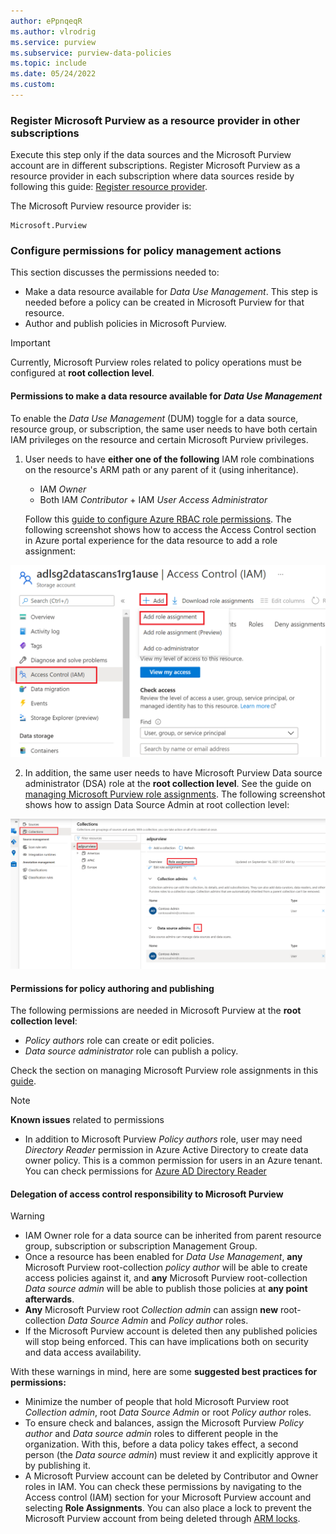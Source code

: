 ```yaml
---
author: ePpnqeqR
ms.author: vlrodrig
ms.service: purview
ms.subservice: purview-data-policies
ms.topic: include
ms.date: 05/24/2022
ms.custom:
---
```


### Register Microsoft Purview as a resource provider in other subscriptions
Execute this step only if the data sources and the Microsoft Purview account are in different subscriptions. Register Microsoft Purview as a resource provider in each subscription where data sources reside by following this guide: [Register resource provider](../../azure-resource-manager/management/resource-providers-and-types.md#register-resource-provider).

The Microsoft Purview resource provider is:
```
Microsoft.Purview
```

### Configure permissions for policy management actions
This section discusses the permissions needed to:
- Make a data resource available for *Data Use Management*. This step is needed before a policy can be created in Microsoft Purview for that resource.
- Author and publish policies in Microsoft Purview.

>[!IMPORTANT]
> Currently, Microsoft Purview roles related to policy operations must be configured at **root collection level**.

#### Permissions to make a data resource available for *Data Use Management*
To enable the *Data Use Management* (DUM) toggle for a data source, resource group, or subscription, the same user needs to have both certain IAM privileges on the resource and certain Microsoft Purview privileges. 

1) User needs to have **either one of the following** IAM role combinations on the resource's ARM path or any parent of it (using inheritance).
   - IAM *Owner*
   - Both IAM *Contributor* + IAM *User Access Administrator*

   Follow this [guide to configure Azure RBAC role permissions](../../role-based-access-control/check-access.md). The following screenshot shows how to access the Access Control section in Azure portal experience for the data resource to add a role assignment:

![Screenshot shows how to access Access Control in Azure Portal to add a role assignment](../media/access-policies-common/assign-IAM-permissions.png)


2) In addition, the same user needs to have Microsoft Purview Data source administrator (DSA) role at the **root collection level**. See the guide on [managing Microsoft Purview role assignments](../catalog-permissions.md#assign-permissions-to-your-users). The following screenshot shows how to assign Data Source Admin at root collection level:

![Screenshot shows how to assign Data Source Admin at root collection level](../media/access-policies-common/assign-purview-permissions.png)


#### Permissions for policy authoring and publishing
The following permissions are needed in Microsoft Purview at the **root collection level**:
- *Policy authors* role can create or edit policies.
- *Data source administrator* role can publish a policy.

Check the section on managing Microsoft Purview role assignments in this [guide](../how-to-create-and-manage-collections.md#add-roles-and-restrict-access-through-collections).

>[!Note]
> **Known issues** related to permissions
> - In addition to Microsoft Purview *Policy authors* role, user may need *Directory Reader* permission in Azure Active Directory to create data owner policy. This is a common permission for users in an Azure tenant. You can check permissions for [Azure AD Directory Reader](../../active-directory/roles/permissions-reference.md#directory-readers)

#### Delegation of access control responsibility to Microsoft Purview

>[!WARNING]
> - IAM Owner role for a data source can be inherited from parent resource group, subscription or subscription Management Group. 
> - Once a resource has been enabled for *Data Use Management*, **any** Microsoft Purview root-collection *policy author* will be able to create access policies against it, and **any** Microsoft Purview root-collection *Data source admin* will be able to publish those policies at **any point afterwards**.
> - **Any** Microsoft Purview root *Collection admin* can assign **new** root-collection *Data Source Admin* and *Policy author* roles.
> - If the Microsoft Purview account is deleted then any published policies will stop being enforced. This can have implications both on security and data access availability.

With these warnings in mind, here are some **suggested best practices for permissions:**
- Minimize the number of people that hold Microsoft Purview root *Collection admin*, root *Data Source Admin* or root *Policy author* roles.
- To ensure check and balances, assign the Microsoft Purview *Policy author* and *Data source admin* roles to different people in the organization. With this, before a data policy takes effect, a second person (the *Data source admin*) must review it and explicitly approve it by publishing it.
- A Microsoft Purview account can be deleted by Contributor and Owner roles in IAM. You can check these permissions by navigating to the Access control (IAM) section for your Microsoft Purview account and selecting **Role Assignments**. You can also place a lock to prevent the Microsoft Purview account from being deleted through [ARM locks](../../azure-resource-manager/management/lock-resources).
